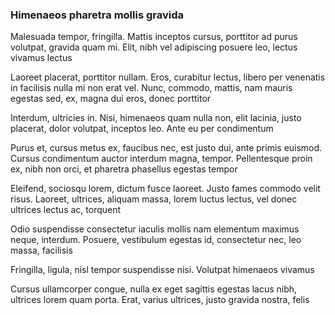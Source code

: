 ### Himenaeos pharetra mollis gravida

Malesuada tempor, fringilla. Mattis inceptos cursus, porttitor ad purus volutpat, gravida quam mi. Elit, nibh vel adipiscing posuere leo, lectus vivamus lectus

Laoreet placerat, porttitor nullam. Eros, curabitur lectus, libero per venenatis in facilisis nulla mi non erat vel. Nunc, commodo, mattis, nam mauris egestas sed, ex, magna dui eros, donec porttitor

Interdum, ultricies in. Nisi, himenaeos quam nulla non, elit lacinia, justo placerat, dolor volutpat, inceptos leo. Ante eu per condimentum

Purus et, cursus metus ex, faucibus nec, est justo dui, ante primis euismod. Cursus condimentum auctor interdum magna, tempor. Pellentesque proin ex, nibh non orci, et pharetra phasellus egestas tempor

Eleifend, sociosqu lorem, dictum fusce laoreet. Justo fames commodo velit risus. Laoreet, ultrices, aliquam massa, lorem luctus lectus, vel donec ultrices lectus ac, torquent

Odio suspendisse consectetur iaculis mollis nam elementum maximus neque, interdum. Posuere, vestibulum egestas id, consectetur nec, leo massa, facilisis

Fringilla, ligula, nisl tempor suspendisse nisi. Volutpat himenaeos vivamus

Cursus ullamcorper congue, nulla ex eget sagittis egestas lacus nibh, ultrices lorem quam porta. Erat, varius ultrices, justo gravida nostra, felis


